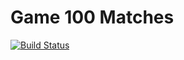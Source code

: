 # Game 100 Matches

[![Build Status](https://travis-ci.org/UsagiLoliChan/100-Matches.svg?branch=master)](https://travis-ci.org/UsagiLoliChan/100-Matches)
